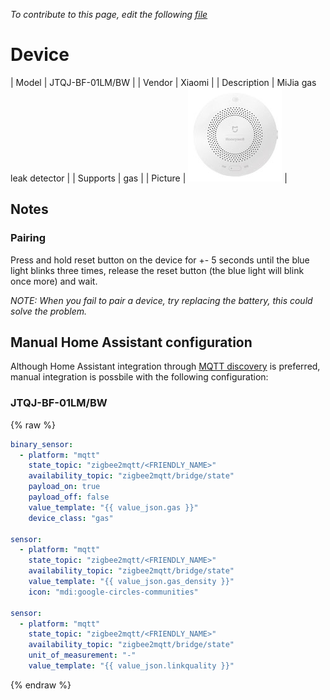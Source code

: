 
*To contribute to this page, edit the following
[file](https://github.com/Koenkk/zigbee2mqtt.io/blob/master/docgen/device_page_notes.js)*

# Device

| Model | JTQJ-BF-01LM/BW  |
| Vendor  | Xiaomi  |
| Description | MiJia gas leak detector  |
| Supports | gas |
| Picture | ![../images/devices/JTQJ-BF-01LM-BW.jpg](../images/devices/JTQJ-BF-01LM-BW.jpg) |

## Notes


### Pairing
Press and hold reset button on the device for +- 5 seconds until the
blue light blinks three times, release the reset button (the blue light will blink once more) and wait.

*NOTE: When you fail to pair a device, try replacing the battery, this could solve the problem.*


## Manual Home Assistant configuration
Although Home Assistant integration through [MQTT discovery](../integration/home_assistant) is preferred,
manual integration is possbile with the following configuration:


### JTQJ-BF-01LM/BW
{% raw %}
```yaml
binary_sensor:
  - platform: "mqtt"
    state_topic: "zigbee2mqtt/<FRIENDLY_NAME>"
    availability_topic: "zigbee2mqtt/bridge/state"
    payload_on: true
    payload_off: false
    value_template: "{{ value_json.gas }}"
    device_class: "gas"

sensor:
  - platform: "mqtt"
    state_topic: "zigbee2mqtt/<FRIENDLY_NAME>"
    availability_topic: "zigbee2mqtt/bridge/state"
    value_template: "{{ value_json.gas_density }}"
    icon: "mdi:google-circles-communities"

sensor:
  - platform: "mqtt"
    state_topic: "zigbee2mqtt/<FRIENDLY_NAME>"
    availability_topic: "zigbee2mqtt/bridge/state"
    unit_of_measurement: "-"
    value_template: "{{ value_json.linkquality }}"
```
{% endraw %}



